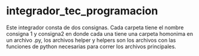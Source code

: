 # integrador_tec_programacion

Este integrador consta de dos consignas.
Cada carpeta tiene el nombre consigna 1 y consigna2 en donde cada una tiene una carpeta homonima en un archivo .py, los archivos helper y helpers son los archivos con las funciones de python necesarias para correr los archivos principales.
